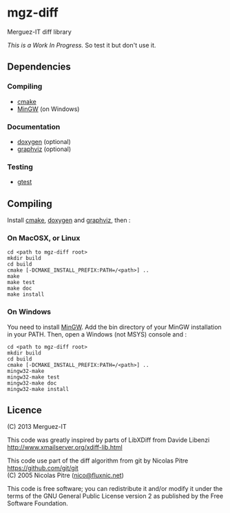 # mgz-diff

Merguez-IT diff library

*This is a Work In Progress.* So test it but don't use it.

## Dependencies

### Compiling

* [cmake](http://www.cmake.org/)
* [MinGW](http://www.mingw.org/wiki/InstallationHOWTOforMinGW) (on Windows)

### Documentation

* [doxygen](http://doxygen.org/) (optional)
* [graphviz](http://graphviz.org/) (optional)

### Testing 

* [gtest](http://code.google.com/p/googletest/) 

## Compiling

Install [cmake](http://www.cmake.org/cmake/help/install.html), [doxygen](http://www.stack.nl/~dimitri/doxygen/install.html) and [graphviz](http://www.graphviz.org/Download.php), then :

### On MacOSX, or Linux

    cd <path to mgz-diff root>
    mkdir build
    cd build
    cmake [-DCMAKE_INSTALL_PREFIX:PATH=/<path>] ..
    make
    make test
    make doc
    make install

### On Windows

You need to install [MinGW](http://www.mingw.org/wiki/InstallationHOWTOforMinGW). Add the bin directory of your MinGW installation in your PATH. Then, open a Windows (not MSYS) console and :

    cd <path to mgz-diff root>
    mkdir build
    cd build
    cmake [-DCMAKE_INSTALL_PREFIX:PATH=/<path>] ..
    mingw32-make
    mingw32-make test
    mingw32-make doc
    mingw32-make install

## Licence

(C) 2013 Merguez-IT

This code was greatly inspired by parts of LibXDiff from Davide Libenzi
http://www.xmailserver.org/xdiff-lib.html

This code use part of the diff algorithm from git by Nicolas Pitre<br />
https://github.com/git/git<br />
(C) 2005 Nicolas Pitre (nico@fluxnic.net)

This code is free software; you can redistribute it and/or modify
it under the terms of the GNU General Public License version 2 as
published by the Free Software Foundation.


